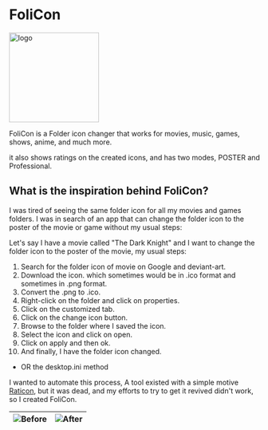# FoliCon 
<img alt="logo" border-effect="rounded" height="180" type="inline" src="folicon.png"/>

FoliCon is a Folder icon changer that works for movies, music, games, shows, anime, and much more.

it also shows ratings on the created icons, and has two modes, POSTER and Professional.

## What is the inspiration behind FoliCon?

I was tired of seeing the same folder icon for all my movies and games folders.
I was in search of an app that can change the folder icon to the poster of the movie or game without my usual steps:

Let's say I have a movie called "The Dark Knight" and I want to change the folder icon to the poster of the movie, my usual steps:
1. Search for the folder icon of movie on Google and deviant-art.
2. Download the icon. which sometimes would be in .ico format and sometimes in .png format.
3. Convert the .png to .ico.
4. Right-click on the folder and click on properties.
5. Click on the customized tab.
6. Click on the change icon button.
7. Browse to the folder where I saved the icon.
8. Select the icon and click on open.
9. Click on apply and then ok. 
10. And finally, I have the folder icon changed.
- OR the desktop.ini method

I wanted to automate this process, A tool existed with a simple motive [Raticon](https://github.com/Jamedjo/Raticon), but it was dead,
and my efforts to try to get it revived didn't work, so I created FoliCon.

| ![Before](https://github.com/dinesh-solanki/Project-Assets/blob/master/Folicon/before.png?raw=true) | ![After](https://github.com/dinesh-solanki/Project-Assets/blob/master/Folicon/after.jpg?raw=true) |
|-----------------------------------------------------------------------------------------------------|---------------------------------------------------------------------------------------------------|

